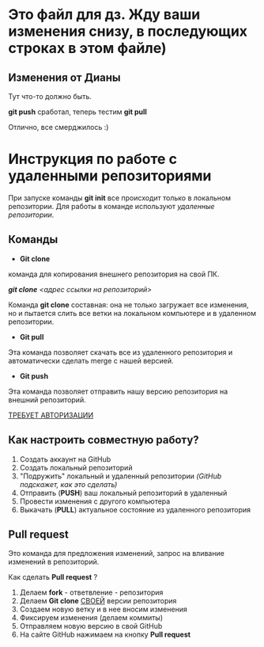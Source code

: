 # Это файл для дз. Жду ваши изменения снизу, в последующих строках в этом файле)

## Изменения от Дианы
Тут что-то должно быть.

**git push** сработал, теперь тестим **git pull**

Отлично, все смерджилось :)

# Инструкция по работе с удаленными репозиториями

При запуске команды **git init** все происходит только в локальном репозитории. Для работы в команде используют *удаленные репозитории*.

## Команды

* __Git clone__ 

команда для копирования внешнего репозитория на свой ПК.

*__git clone__ <адрес ссылки на репозиторий>*

Команда **git clone** составная: она не только загружает все изменения, но и пытается слить все ветки на локальном компьютере и в удаленном репозитории.

* __Git pull__

Эта команда позволяет скачать все из удаленного репозитория и автоматически сделать merge с нашей версией.

* __Git push__

Эта команда позволяет отправить нашу версию репозитория на внешний репозиторий.

<u>ТРЕБУЕТ АВТОРИЗАЦИИ</U>

## Как настроить совместную работу?

1. Создать аккаунт на GitHub
2. Создать локальный репозиторий
3. "Подружить" локальный и удаленный репозитории _(GitHub подскажет, как это сделать)_
4. Отправить (__PUSH__) ваш локальный репозиторий в удаленный
5. Провести изменения с другого компьютера
6. Выкачать (__PULL__) актуальное состояние из удаленного репозитория

## Pull request
Это команда для предложения изменений, запрос на вливание изменений в репозиторий.

Как сделать **Pull request** ?
1. Делаем **fork** - ответвление - репозитория
2. Делаем **Git clone** <u>СВОЕЙ</u> версии репозитория
3. Создаем новую ветку и в нее вносим изменения
4. Фиксируем изменения (делаем коммиты)
5. Отправляем новую версию в свой GitHub
6. На сайте GitHub нажимаем на кнопку **Pull request**